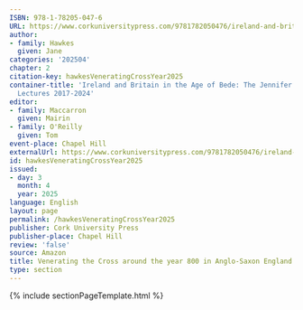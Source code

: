 ```yaml
---
ISBN: 978-1-78205-047-6
URL: https://www.corkuniversitypress.com/9781782050476/ireland-and-britain-in-the-age-of-bede/
author:
- family: Hawkes
  given: Jane
categories: '202504'
chapter: 2
citation-key: hawkesVeneratingCrossYear2025
container-title: 'Ireland and Britain in the Age of Bede: The Jennifer O''Reilly Memorial
  Lectures 2017-2024'
editor:
- family: Maccarron
  given: Mairin
- family: O'Reilly
  given: Tom
event-place: Chapel Hill
externalUrl: https://www.corkuniversitypress.com/9781782050476/ireland-and-britain-in-the-age-of-bede/
id: hawkesVeneratingCrossYear2025
issued:
- day: 3
  month: 4
  year: 2025
language: English
layout: page
permalink: /hawkesVeneratingCrossYear2025
publisher: Cork University Press
publisher-place: Chapel Hill
review: 'false'
source: Amazon
title: Venerating the Cross around the year 800 in Anglo-Saxon England
type: section
---
```

{% include sectionPageTemplate.html %}